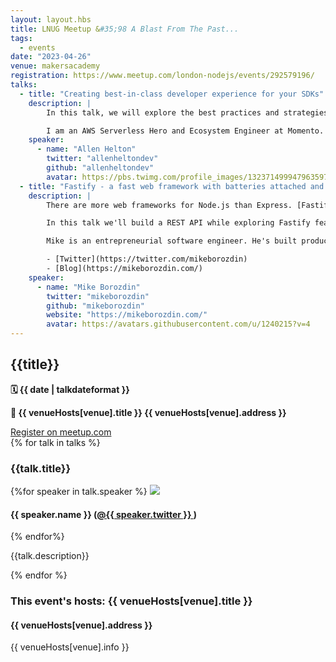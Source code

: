 ```yaml
---
layout: layout.hbs
title: LNUG Meetup &#35;98 A Blast From The Past...
tags:
  - events
date: "2023-04-26"
venue: makersacademy
registration: https://www.meetup.com/london-nodejs/events/292579196/
talks:
  - title: "Creating best-in-class developer experience for your SDKs"
    description: |
        In this talk, we will explore the best practices and strategies for building a best-in-class developer experience for a Node.js SDK. We'll cover the essential elements of an excellent developer experience, including documentation, fundamentalism, and lowering time to first call. We will also cover how to meet your users where they are. Knowing who you're building for is critical to developer experience. Follow along as I talk about my experience with the Momento Node.js SDK and how I worked on taking it from a poor DX to a great one. Whether you're a seasoned developer or new to the game, you'll come away from this talk with valuable insights and actionable strategies for building a world-class SDK.

        I am an AWS Serverless Hero and Ecosystem Engineer at Momento. I have over a decade of experience in tech and 4+ years in AWS serverless. My focus is on educating others on the nuance of serverless development, API design, and caching/data concepts. I write extensively on my personal blog, Ready, Set, Cloud, where I also send out a weekly serverless newsletter and host a podcast. When I'm not neck deep in serverless you can find me tending to my 39 chickens and turkeys and teaching my two girls some life lessons along the way. To follow my journey, you can find me on Twitter, LinkedIn, and GitHub at @allenheltondev.
    speaker:
      - name: "Allen Helton"
        twitter: "allenheltondev"
        github: "allenheltondev"
        avatar: https://pbs.twimg.com/profile_images/1323714999479635970/s141v1hV_400x400.jpg
  - title: "Fastify - a fast web framework with batteries attached and amazing TypeScript support"
    description: |
        There are more web frameworks for Node.js than Express. [Fastify](https://www.fastify.io/) is a great alternative to Express. It's blazingly fast. It's got a lot of features out of the box that require don't require installing additional package unlike other frameworks. And it's got an amazing TypeScript support.

        In this talk we'll build a REST API while exploring Fastify features. We'll also compare it with what we would have to do in other Node.js frameworks.

        Mike is an entrepreneurial software engineer. He's built products across the entire stack ranging from native Android apps to serverless ML pipelines. And now he's helping to build a brand new AI product for [Tractable](https://tractable.ai/). In his spare time he tries build a personal finance product - [Cashable](https://www.cashable.app/).

        - [Twitter](https://twitter.com/mikeborozdin)
        - [Blog](https://mikeborozdin.com/)
    speaker:
      - name: "Mike Borozdin"
        twitter: "mikeborozdin"
        github: "mikeborozdin"
        website: "https://mikeborozdin.com/"
        avatar: https://avatars.githubusercontent.com/u/1240215?v=4
---
```


<div class="event-detail">
<h2>{{title}}
</h2>
<p>
<strong>🗓 {{ date  |  talkdateformat }}</strong>
</p>
<p>
<strong>
🏢 {{ venueHosts[venue].title }}
{{ venueHosts[venue].address }}
</strong>
</p>

<div >
<a class="lnug-ticket cta" href="{{registration}}" target="_blank">Register on meetup.com</a>
</div>
<div class="talks">
{% for talk in talks %}
<div class="talk">

<h3>{{talk.title}}
</h3>

{%for speaker in talk.speaker %}
<img src="{{speaker.avatar}}" class="bio-pic"/>

<h4>{{ speaker.name }}
(<a href="https://twitter.com/{{speaker.twitter}}">@{{ speaker.twitter }}
</a>)</h4>
{% endfor%}

{{talk.description}}

</div>
{% endfor %}

</div>

<div class="event-hosts">

### This event's hosts: {{ venueHosts[venue].title }}

#### {{ venueHosts[venue].address }}

{{ venueHosts[venue].info }}

</div>

</div>
